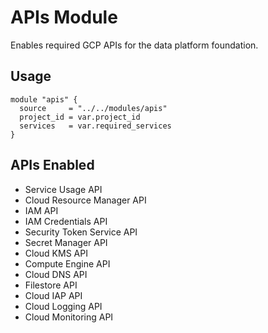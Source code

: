 # APIs Module

Enables required GCP APIs for the data platform foundation.

## Usage

```hcl
module "apis" {
  source     = "../../modules/apis"
  project_id = var.project_id
  services   = var.required_services
}
```

## APIs Enabled

- Service Usage API
- Cloud Resource Manager API
- IAM API
- IAM Credentials API
- Security Token Service API
- Secret Manager API
- Cloud KMS API
- Compute Engine API
- Cloud DNS API
- Filestore API
- Cloud IAP API
- Cloud Logging API
- Cloud Monitoring API
